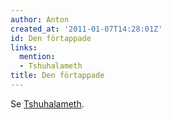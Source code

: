 ```yaml
---
author: Anton
created_at: '2011-01-07T14:28:01Z'
id: Den förtappade
links:
  mention:
  - Tshuhalameth
title: Den förtappade
---
```


Se [Tshuhalameth].

  [Tshuhalameth]: Tshuhalameth
